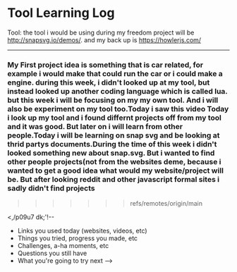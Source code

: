 # Tool Learning Log

Tool: the tool i would be using during my freedom project will be  http://snapsvg.io/demos/. and my back up is https://howlerjs.com/



---

### My First project idea is something that is car related, for example i would make that could run the car or i could make a engine. during this week, i didn't looked up at my tool, but instead looked up another coding language which is called lua. but this week i will be focusing on my my own tool. And i will also be experiment on my tool too.Today i saw this video Today i look up my tool and i found differnt projects off from my tool and it was good. But later on i will learn from other people.Today i will be learning on snap svg and be looking at thrid partys documents.During the time of this week i didn't looked something new about snap.svg. But i wanted to find other people projects(not from the websites deme, because i wanted to get a good idea what would my website/project will be. But after looking reddit and other javascript formal sites i sadly didn't find projects 



>>>>>>> refs/remotes/origin/main

<,/p09u7        dk;'!--
* Links you used today (websites, videos, etc)
* Things you tried, progress you made, etc
* Challenges, a-ha moments, etc
* Questions you still have
* What you're going to try next
-->